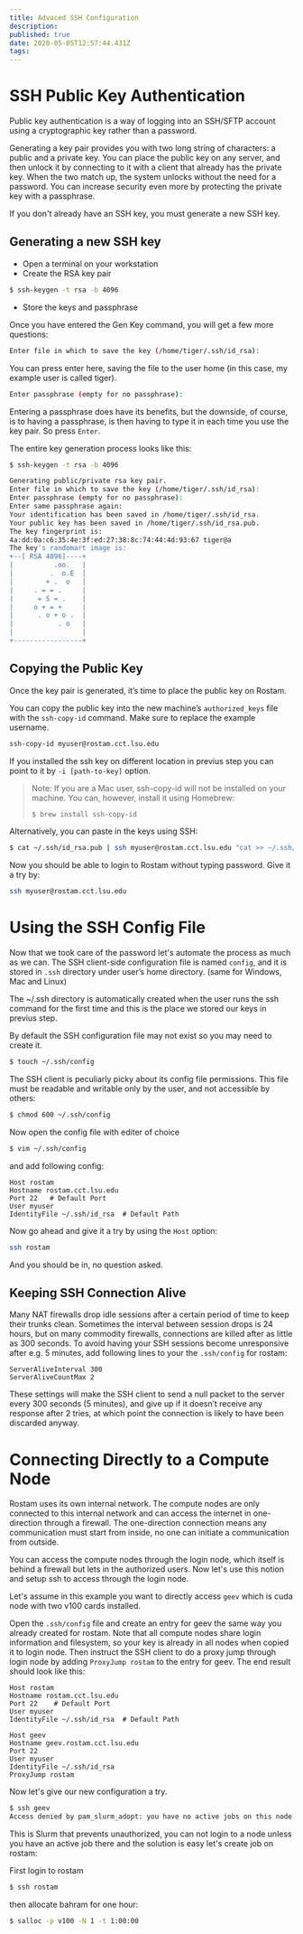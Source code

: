 ```yaml
---
title: Advaced SSH Configuration
description: 
published: true
date: 2020-05-05T12:57:44.431Z
tags: 
---
```


# SSH Public Key Authentication

Public key authentication is a way of logging into an SSH/SFTP account using a cryptographic key rather than a password.

Generating a key pair provides you with two long string of characters: a public and a private key. You can place the public key on any server, and then unlock it by connecting to it with a client that already has the private key. When the two match up, the system unlocks without the need for a password. You can increase security even more by protecting the private key with a passphrase.

If you don't already have an SSH key, you must generate a new SSH key.

## Generating a new SSH key

- Open a terminal on your workstation
- Create the RSA key pair

```bash
$ ssh-keygen -t rsa -b 4096
```

- Store the keys and passphrase

Once you have entered the Gen Key command, you will get a few more questions:

```bash
Enter file in which to save the key (/home/tiger/.ssh/id_rsa):
```

You can press enter here, saving the file to the user home (in this case, my example user is called tiger).

```bash
Enter passphrase (empty for no passphrase):
```

Entering a passphrase does have its benefits, but the downside, of course, is to having a passphrase, is then having to type it in each time you use the key pair. So press `Enter`.

The entire key generation process looks like this:

```bash
$ ssh-keygen -t rsa -b 4096

Generating public/private rsa key pair.
Enter file in which to save the key (/home/tiger/.ssh/id_rsa): 
Enter passphrase (empty for no passphrase): 
Enter same passphrase again: 
Your identification has been saved in /home/tiger/.ssh/id_rsa.
Your public key has been saved in /home/tiger/.ssh/id_rsa.pub.
The key fingerprint is:
4a:dd:0a:c6:35:4e:3f:ed:27:38:8c:74:44:4d:93:67 tiger@a
The key's randomart image is:
+--[ RSA 4096]----+
|          .oo.   |
|         .  o.E  |
|        + .  o   |
|     . = = .     |
|      = S = .    |
|     o + = +     |
|      . o + o .  |
|           . o   |
|                 |
+-----------------+
```

## Copying the Public Key

Once the key pair is generated, it’s time to place the public key on Rostam.

You can copy the public key into the new machine’s `authorized_keys` file with the `ssh-copy-id` command. Make sure to replace the example username.

```bash
ssh-copy-id myuser@rostam.cct.lsu.edu
```

If you installed the ssh key on different location in previus step you can point to it by `-i [path-to-key]` option.

> Note:  If you are a Mac user, ssh-copy-id will not be installed on your machine. You can, however, install it using Homebrew:
> ```bash
> $ brew install ssh-copy-id
> ```

Alternatively, you can paste in the keys using SSH:

```bash
$ cat ~/.ssh/id_rsa.pub | ssh myuser@rostam.cct.lsu.edu "cat >> ~/.ssh/authorized_keys"
```

Now you should be able to login to Rostam without typing password. Give it a try by:

```bash
ssh myuser@rostam.cct.lsu.edu
```

# Using the SSH Config File

Now that we took care of the password let's automate the process as much as we can. The SSH client-side configuration file is named `config`, and it is stored in `.ssh` directory under user’s home directory. (same for Windows, Mac and Linux)

The ~/.ssh directory is automatically created when the user runs the ssh command for the first time and this is the place we stored our keys in previus step.

By default the SSH configuration file may not exist so you may need to create it.

```bash
$ touch ~/.ssh/config
```

The SSH client is peculiarly picky about its config file permissions. This file must be readable and writable only by the user, and not accessible by others:

```bash
$ chmod 600 ~/.ssh/config
```

Now open the config file with editer of choice

```bash
$ vim ~/.ssh/config
```

and add following config:

```ssh-config
Host rostam
Hostname rostam.cct.lsu.edu
Port 22   # Default Port
User myuser
IdentityFile ~/.ssh/id_rsa  # Default Path
```

Now go ahead and give it a try by using the `Host` option:

```bash
ssh rostam
```

And you should be in, no question asked.

## Keeping SSH Connection Alive

Many NAT firewalls drop idle sessions after a certain period of time to keep their trunks clean. Sometimes the interval between session drops is 24 hours, but on many commodity firewalls, connections are killed after as little as 300 seconds. To avoid having your SSH sessions become unresponsive after e.g. 5 minutes, add following lines to your the `.ssh/config` for rostam:

```ssh-config
ServerAliveInterval 300
ServerAliveCountMax 2
```

These settings will make the SSH client to send a null packet to the server every 300 seconds (5 minutes), and give up if it doesn’t receive any response after 2 tries, at which point the connection is likely to have been discarded anyway.

# Connecting Directly to a Compute Node

Rostam uses its own internal network. The compute nodes are only connected to this internal network and can access the internet in one-direction through a firewall. The one-direction connection means any communication must start from inside, no one can initiate a communication from outside.

You can access the compute nodes through the login node, which itself is behind a firewall but lets in the authorized users. Now let's use this notion and setup ssh to access through the login node.

Let's assume in this example you want to directly access `geev` which is cuda node with two v100 cards installed.

Open the `.ssh/config` file and create an entry for geev the same way you already created for rostam. Note that all compute nodes share login information and filesystem, so your key is already in all nodes when copied it to login node. Then instruct the SSH client to do a proxy jump through login node by adding `ProxyJump rostam` to the entry for geev. The end result should look like this:

```ssh-config
Host rostam
Hostname rostam.cct.lsu.edu
Port 22    # Default Port
User myuser
IdentityFile ~/.ssh/id_rsa  # Default Path

Host geev
Hostname geev.rostam.cct.lsu.edu
Port 22
User myuser
IdentityFile ~/.ssh/id_rsa
ProxyJump rostam
```

Now let's give our new configuration a try.

```bash
$ ssh geev
Access denied by pam_slurm_adopt: you have no active jobs on this node
```

This is Slurm that prevents unauthorized, you can not login to a node unless you have an active job there and the solution is easy let's create job on rostam:

First login to rostam
```bash
$ ssh rostam
```

then allocate bahram for one hour:

```bash
$ salloc -p v100 -N 1 -t 1:00:00
```

